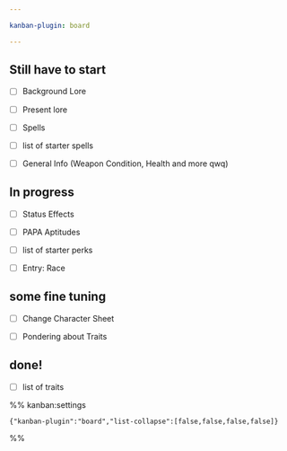 ```yaml
---

kanban-plugin: board

---
```


## Still have to start

- [ ] Background Lore
- [ ] Present lore
- [ ] Spells
- [ ] list of starter spells
- [ ] General Info (Weapon Condition, Health and more qwq)


## In progress

- [ ] Status Effects
- [ ] PAPA Aptitudes
- [ ] list of starter perks
- [ ] Entry: Race


## some fine tuning

- [ ] Change Character Sheet
- [ ] Pondering about Traits


## done!

- [ ] list of traits




%% kanban:settings
```
{"kanban-plugin":"board","list-collapse":[false,false,false,false]}
```
%%